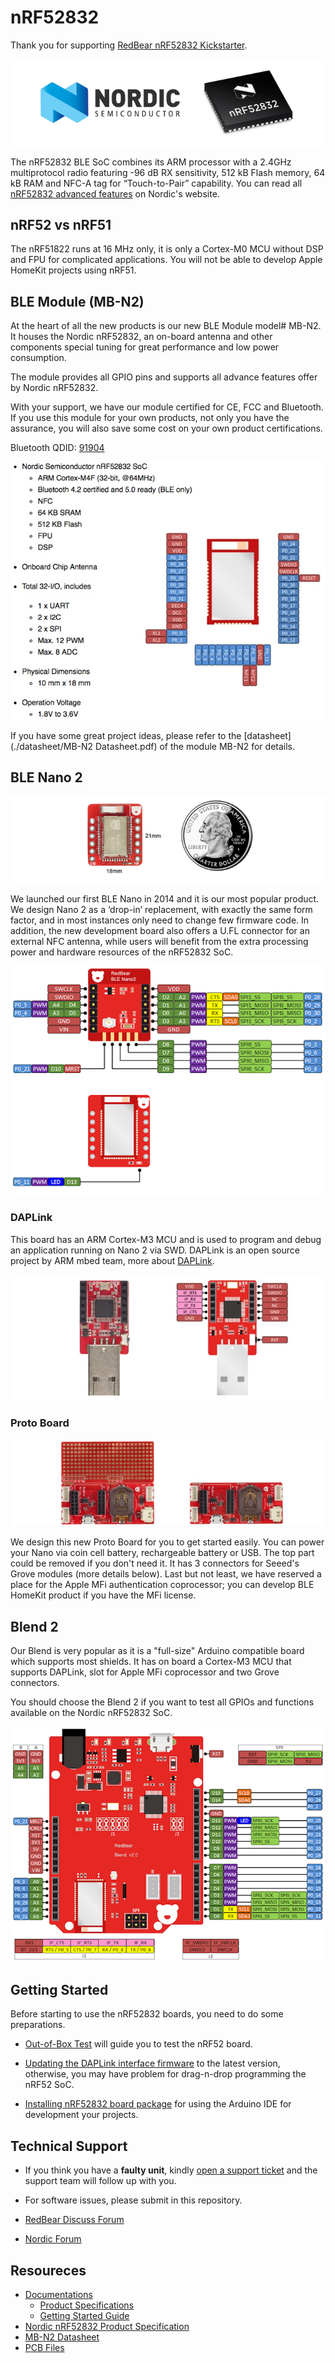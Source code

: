 # nRF52832

Thank you for supporting [RedBear nRF52832 Kickstarter](https://www.kickstarter.com/projects/redbearinc/bluetooth-5-ready-ble-module-nano-2-and-blend-2).

![image](./docs/images/nRF52832.png)

The nRF52832 BLE SoC combines its ARM processor with a 2.4GHz multiprotocol radio featuring -96 dB RX sensitivity, 512 kB Flash memory, 64 kB RAM and NFC-A tag for “Touch-to-Pair” capability. You can read all [nRF52832 advanced features](https://www.nordicsemi.com/eng/Products/Bluetooth-low-energy/nRF52832) on Nordic's website.

## nRF52 vs nRF51

The nRF51822 runs at 16 MHz only, it is only a Cortex-M0 MCU without DSP and FPU for complicated applications. You will not be able to develop Apple HomeKit projects using nRF51.

## BLE Module (MB-N2)

At the heart of all the new products is our new BLE Module model# MB-N2. It houses the Nordic nRF52832, an on-board antenna and other components special tuning for great performance and low power consumption.

The module provides all GPIO pins and supports all advance features offer by Nordic nRF52832.

With your support, we have our module certified for CE, FCC and Bluetooth. If you use this module for your own products, not only you have the assurance, you will also save some cost on your own product certifications.

Bluetooth QDID: [91904](https://www.bluetooth.org/tpg/QLI_viewQDL.cfm?qid=33543)

![image](./docs/images/MB-N2/MB-N2.jpg)

If you have some great project ideas, please refer to the [datasheet](./datasheet/MB-N2 Datasheet.pdf) of the module MB-N2 for details.

## BLE Nano 2

![image](./docs/images/Nano2/Nano2.png)

We launched our first BLE Nano in 2014 and it is our most popular product. We design Nano 2 as a ‘drop-in’ replacement, with exactly the same form factor, and in most instances only need to change few firmware code. In addition, the new development board also offers a U.FL connector for an external NFC antenna, while users will benefit from the extra processing power and hardware resources of the nRF52832 SoC.

![image](./docs/images/Nano2/Nano2_Pinout.png)

### DAPLink

This board has an ARM Cortex-M3 MCU and is used to program and debug an application running on Nano 2 via SWD. DAPLink is an open source project by ARM mbed team, more about [DAPLink](https://developer.mbed.org/handbook/DAPLink).

![image](./docs/images/DAPLink/DAPLink_Pinout.jpg)

### Proto Board

![image](./docs/images/Nano2/ProtoBoard.jpg)

We design this new Proto Board for you to get started easily. You can power your Nano via coin cell battery, rechargeable battery or USB. The top part could be removed if you don't need it. It has 3 connectors for Seeed's Grove modules (more details below). Last but not least, we have reserved a place for the Apple MFi authentication coprocessor; you can develop BLE HomeKit product if you have the MFi license. 

## Blend 2

Our Blend is very popular as it is a "full-size" Arduino compatible board which supports most shields. It has on board a Cortex-M3 MCU that supports DAPLink, slot for Apple MFi coprocessor and two Grove connectors.

You should choose the Blend 2 if you want to test all GPIOs and functions available on the Nordic nRF52832 SoC. 

![image](./docs/images/Blend2/Blend2_Pinout.png)

## Getting Started

Before starting to use the nRF52832 boards, you need to do some preparations.

* [Out-of-Box Test](./docs/Getting_Started_Guide.md) will guide you to test the nRF52 board.
  
* [Updating the DAPLink interface firmware](./daplink) to the latest version, otherwise, you may have problem for drag-n-drop programming the nRF52 SoC.

* [Installing nRF52832 board package](./docs/Arduino_Board_Package_Installation_Guide.md) for using the Arduino IDE for development your projects.

## Technical Support

* If you think you have a **faulty unit**, kindly [open a support ticket](https://redbear.freshdesk.com/) and the support team will follow up with you.

* For software issues, please submit in this repository.

* [RedBear Discuss Forum](http://discuss.redbear.cc)

* [Nordic Forum](https://devzone.nordicsemi.com/questions/)

## Resoureces

* [Documentations](./docs)
	* [Product Specifications](./docs/Specifications.md)
	* [Getting Started Guide](./docs/Getting_Started_Guide.md)
* [Nordic nRF52832 Product Specification](http://infocenter.nordicsemi.com/index.jsp?topic=%2Fcom.nordic.infocenter.nrf52%2Fdita%2Fnrf52%2Fchips%2Fnrf52832_ps.html)
* [MB-N2 Datasheet](./datasheet/MB-N2_Datasheet.pdf)
* [PCB Files](./pcb)





